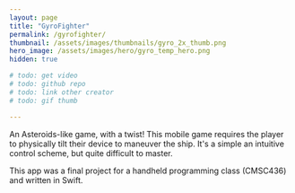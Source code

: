 ```yaml
---
layout: page
title: "GyroFighter"
permalink: /gyrofighter/
thumbnail: /assets/images/thumbnails/gyro_2x_thumb.png
hero_image: /assets/images/hero/gyro_temp_hero.png
hidden: true

# todo: get video
# todo: github repo
# todo: link other creator
# todo: gif thumb

---
```


An Asteroids-like game, with a twist! This mobile game requires the player to physically tilt their device to maneuver the ship.
It's a simple an intuitive control scheme, but quite difficult to master.

This app was a final project for a handheld programming class (CMSC436) and written in Swift.